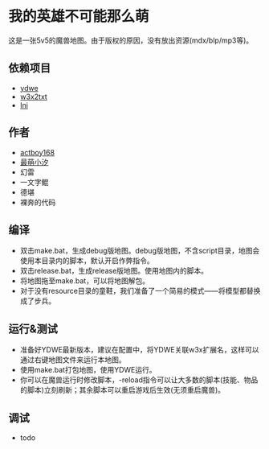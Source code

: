 ﻿# 我的英雄不可能那么萌

这是一张5v5的魔兽地图。由于版权的原因，没有放出资源(mdx/blp/mp3等)。

## 依赖项目

* [ydwe](https://github.com/actboy168/YDWE)
* [w3x2txt](https://github.com/syj2010syj/w3x2txt)
* [lni](https://github.com/actboy168/lni)

## 作者

* [actboy168](https://github.com/actboy168/)
* [最萌小汐](https://github.com/syj2010syj/)
* 幻雷
* 一文字鲲
* 德堪
* 裸奔的代码

## 编译

* 双击make.bat，生成debug版地图。debug版地图，不含script目录，地图会使用本目录内的脚本，默认开启作弊指令。
* 双击release.bat，生成release版地图。使用地图内的脚本。
* 将地图拖至make.bat，可以将地图解包。
* 对于没有resource目录的童鞋，我们准备了一个简易的模式——将模型都替换成了步兵。

## 运行&测试

* 准备好YDWE最新版本，建议在配置中，将YDWE关联w3x扩展名，这样可以通过右键地图文件来运行本地图。
* 使用make.bat打包地图，使用YDWE运行。
* 你可以在魔兽运行时修改脚本，-reload指令可以让大多数的脚本(技能、物品的脚本)立刻刷新；其余脚本可以重启游戏后生效(无须重启魔兽)。

## 调试

* todo
